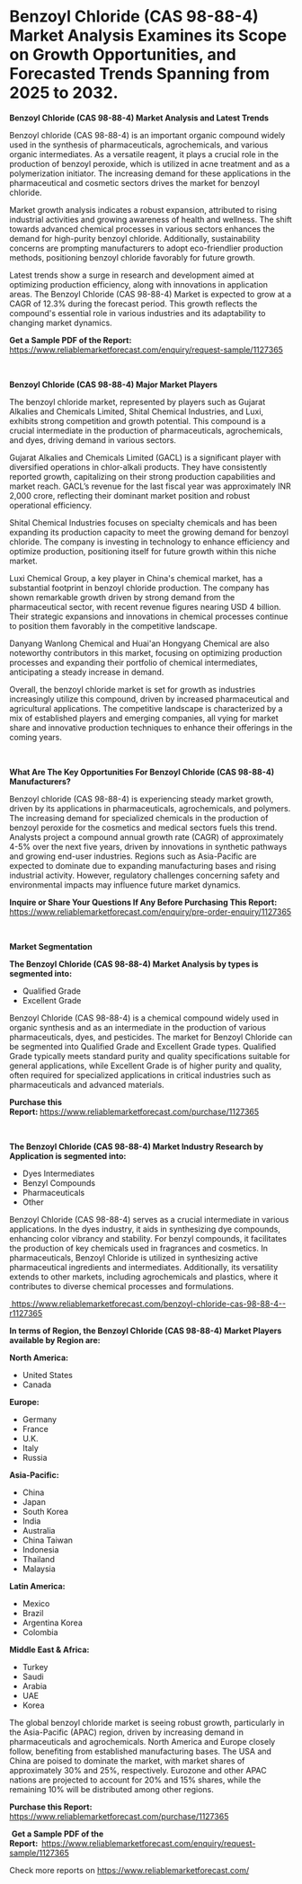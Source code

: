 <p><h1>Benzoyl Chloride (CAS 98-88-4) Market Analysis Examines its Scope on Growth Opportunities, and Forecasted Trends Spanning from 2025 to 2032.</h1></p><p><strong>Benzoyl Chloride (CAS 98-88-4) Market Analysis and Latest Trends</strong></p>
<p><p>Benzoyl chloride (CAS 98-88-4) is an important organic compound widely used in the synthesis of pharmaceuticals, agrochemicals, and various organic intermediates. As a versatile reagent, it plays a crucial role in the production of benzoyl peroxide, which is utilized in acne treatment and as a polymerization initiator. The increasing demand for these applications in the pharmaceutical and cosmetic sectors drives the market for benzoyl chloride.</p><p>Market growth analysis indicates a robust expansion, attributed to rising industrial activities and growing awareness of health and wellness. The shift towards advanced chemical processes in various sectors enhances the demand for high-purity benzoyl chloride. Additionally, sustainability concerns are prompting manufacturers to adopt eco-friendlier production methods, positioning benzoyl chloride favorably for future growth.</p><p>Latest trends show a surge in research and development aimed at optimizing production efficiency, along with innovations in application areas. The Benzoyl Chloride (CAS 98-88-4) Market is expected to grow at a CAGR of 12.3% during the forecast period. This growth reflects the compound's essential role in various industries and its adaptability to changing market dynamics.</p></p>
<p><strong>Get a Sample PDF of the Report:&nbsp;</strong> <a href="https://www.reliablemarketforecast.com/enquiry/request-sample/1127365?utm_campaign=2300&utm_medium=2&utm_source=Github&utm_content=ia&utm_term=04042025&utm_id=benzoyl-chloride-cas-98-88-4">https://www.reliablemarketforecast.com/enquiry/request-sample/1127365</a></p>
<p>&nbsp;</p>
<p><strong>Benzoyl Chloride (CAS 98-88-4) Major Market Players</strong></p>
<p><p>The benzoyl chloride market, represented by players such as Gujarat Alkalies and Chemicals Limited, Shital Chemical Industries, and Luxi, exhibits strong competition and growth potential. This compound is a crucial intermediate in the production of pharmaceuticals, agrochemicals, and dyes, driving demand in various sectors.</p><p>Gujarat Alkalies and Chemicals Limited (GACL) is a significant player with diversified operations in chlor-alkali products. They have consistently reported growth, capitalizing on their strong production capabilities and market reach. GACL’s revenue for the last fiscal year was approximately INR 2,000 crore, reflecting their dominant market position and robust operational efficiency.</p><p>Shital Chemical Industries focuses on specialty chemicals and has been expanding its production capacity to meet the growing demand for benzoyl chloride. The company is investing in technology to enhance efficiency and optimize production, positioning itself for future growth within this niche market.</p><p>Luxi Chemical Group, a key player in China's chemical market, has a substantial footprint in benzoyl chloride production. The company has shown remarkable growth driven by strong demand from the pharmaceutical sector, with recent revenue figures nearing USD 4 billion. Their strategic expansions and innovations in chemical processes continue to position them favorably in the competitive landscape.</p><p>Danyang Wanlong Chemical and Huai'an Hongyang Chemical are also noteworthy contributors in this market, focusing on optimizing production processes and expanding their portfolio of chemical intermediates, anticipating a steady increase in demand.</p><p>Overall, the benzoyl chloride market is set for growth as industries increasingly utilize this compound, driven by increased pharmaceutical and agricultural applications. The competitive landscape is characterized by a mix of established players and emerging companies, all vying for market share and innovative production techniques to enhance their offerings in the coming years.</p></p>
<p>&nbsp;</p>
<p><strong>What Are The Key Opportunities For Benzoyl Chloride (CAS 98-88-4) Manufacturers?</strong></p>
<p><p>Benzoyl chloride (CAS 98-88-4) is experiencing steady market growth, driven by its applications in pharmaceuticals, agrochemicals, and polymers. The increasing demand for specialized chemicals in the production of benzoyl peroxide for the cosmetics and medical sectors fuels this trend. Analysts project a compound annual growth rate (CAGR) of approximately 4-5% over the next five years, driven by innovations in synthetic pathways and growing end-user industries. Regions such as Asia-Pacific are expected to dominate due to expanding manufacturing bases and rising industrial activity. However, regulatory challenges concerning safety and environmental impacts may influence future market dynamics.</p></p>
<p><strong>Inquire or Share Your Questions If Any Before Purchasing This Report:</strong> <a href="https://www.reliablemarketforecast.com/enquiry/pre-order-enquiry/1127365?utm_campaign=2300&utm_medium=2&utm_source=Github&utm_content=ia&utm_term=04042025&utm_id=benzoyl-chloride-cas-98-88-4">https://www.reliablemarketforecast.com/enquiry/pre-order-enquiry/1127365</a></p>
<p>&nbsp;</p>
<p><strong>Market Segmentation</strong></p>
<p><strong>The Benzoyl Chloride (CAS 98-88-4) Market Analysis by types is segmented into:</strong></p>
<p><ul><li>Qualified Grade</li><li>Excellent Grade</li></ul></p>
<p><p>Benzoyl Chloride (CAS 98-88-4) is a chemical compound widely used in organic synthesis and as an intermediate in the production of various pharmaceuticals, dyes, and pesticides. The market for Benzoyl Chloride can be segmented into Qualified Grade and Excellent Grade types. Qualified Grade typically meets standard purity and quality specifications suitable for general applications, while Excellent Grade is of higher purity and quality, often required for specialized applications in critical industries such as pharmaceuticals and advanced materials.</p></p>
<p><strong>Purchase this Report:&nbsp;</strong><a href="https://www.reliablemarketforecast.com/purchase/1127365?utm_campaign=2300&utm_medium=2&utm_source=Github&utm_content=ia&utm_term=04042025&utm_id=benzoyl-chloride-cas-98-88-4">https://www.reliablemarketforecast.com/purchase/1127365</a></p>
<p>&nbsp;</p>
<p><strong>The Benzoyl Chloride (CAS 98-88-4) Market Industry Research by Application is segmented into:</strong></p>
<p><ul><li>Dyes Intermediates</li><li>Benzyl Compounds</li><li>Pharmaceuticals</li><li>Other</li></ul></p>
<p><p>Benzoyl Chloride (CAS 98-88-4) serves as a crucial intermediate in various applications. In the dyes industry, it aids in synthesizing dye compounds, enhancing color vibrancy and stability. For benzyl compounds, it facilitates the production of key chemicals used in fragrances and cosmetics. In pharmaceuticals, Benzoyl Chloride is utilized in synthesizing active pharmaceutical ingredients and intermediates. Additionally, its versatility extends to other markets, including agrochemicals and plastics, where it contributes to diverse chemical processes and formulations.</p></p>
<p><a href="https://www.reliablemarketforecast.com/benzoyl-chloride-cas-98-88-4--r1127365?utm_campaign=2300&utm_medium=2&utm_source=Github&utm_content=ia&utm_term=04042025&utm_id=benzoyl-chloride-cas-98-88-4">&nbsp;https://www.reliablemarketforecast.com/benzoyl-chloride-cas-98-88-4--r1127365</a></p>
<p><strong>In terms of Region, the Benzoyl Chloride (CAS 98-88-4) Market Players available by Region are:</strong></p>
<p>
    <p> <strong> North America: </strong>
        <ul>
            <li>United States</li>
            <li>Canada</li>
        </ul>
        </p> 
    <p> <strong> Europe: </strong>
        <ul>
            <li>Germany</li>
            <li>France</li>
            <li>U.K.</li>
            <li>Italy</li>
            <li>Russia</li>
        </ul>
        </p> 
    <p> <strong> Asia-Pacific: </strong>
        <ul>
            <li>China</li>
            <li>Japan</li>
            <li>South Korea</li>
            <li>India</li>
            <li>Australia</li>
            <li>China Taiwan</li>
            <li>Indonesia</li>
            <li>Thailand</li>
            <li>Malaysia</li>
        </ul>
        </p> 
    <p> <strong> Latin America: </strong>
        <ul>
            <li>Mexico</li>
            <li>Brazil</li>
            <li>Argentina Korea</li>
            <li>Colombia</li>
        </ul>
        </p> 
    <p> <strong> Middle East & Africa: </strong>
        <ul>
            <li>Turkey</li>
            <li>Saudi</li>
            <li>Arabia</li>
            <li>UAE</li>
            <li>Korea</li>
        </ul>
    </p>
    </p>
<p><p>The global benzoyl chloride market is seeing robust growth, particularly in the Asia-Pacific (APAC) region, driven by increasing demand in pharmaceuticals and agrochemicals. North America and Europe closely follow, benefiting from established manufacturing bases. The USA and China are poised to dominate the market, with market shares of approximately 30% and 25%, respectively. Eurozone and other APAC nations are projected to account for 20% and 15% shares, while the remaining 10% will be distributed among other regions.</p></p>
<p><strong>Purchase this Report: </strong><a href="https://www.reliablemarketforecast.com/purchase/1127365?utm_campaign=2300&utm_medium=2&utm_source=Github&utm_content=ia&utm_term=04042025&utm_id=benzoyl-chloride-cas-98-88-4">https://www.reliablemarketforecast.com/purchase/1127365</a></p>
<p>&nbsp;<strong>Get a Sample PDF of the Report:&nbsp;&nbsp;</strong><a href="https://www.reliablemarketforecast.com/enquiry/request-sample/1127365?utm_campaign=2300&utm_medium=2&utm_source=Github&utm_content=ia&utm_term=04042025&utm_id=benzoyl-chloride-cas-98-88-4">https://www.reliablemarketforecast.com/enquiry/request-sample/1127365</a></p>
<p><strong></strong></p>
<p>Check more reports on <a href="https://www.reliablemarketforecast.com/?utm_campaign=2300&utm_medium=2&utm_source=Github&utm_content=ia&utm_term=04042025&utm_id=benzoyl-chloride-cas-98-88-4">https://www.reliablemarketforecast.com/</a></p>
